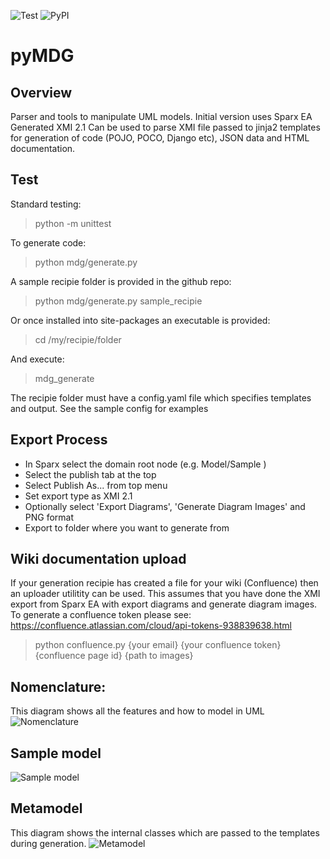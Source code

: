 ![Test](https://github.com/Semprini/pyMDG/workflows/Test/badge.svg) ![PyPI](https://github.com/Semprini/pyMDG/workflows/PyPI/badge.svg)
# pyMDG

## Overview
Parser and tools to manipulate UML models. Initial version uses Sparx EA Generated XMI 2.1
Can be used to parse XMI file passed to jinja2 templates for generation of code (POJO, POCO, Django etc), JSON data and HTML documentation.

## Test
Standard testing:
 > python -m unittest

To generate code:
 > python mdg/generate.py <recipie folder>

A sample recipie folder is provided in the github repo:
 > python mdg/generate.py sample_recipie

Or once installed into site-packages an executable is provided:
 > cd /my/recipie/folder

And execute:
 > mdg_generate

The recipie folder must have a config.yaml file which specifies templates and output. See the sample config for examples

## Export Process
- In Sparx select the domain root node  (e.g. Model/Sample )
- Select the publish tab at the top
- Select Publish As... from top menu
- Set export type as XMI 2.1
- Optionally select 'Export Diagrams', 'Generate Diagram Images' and PNG format
- Export to folder where you want to generate from

## Wiki documentation upload
If your generation recipie has created a file for your wiki (Confluence) then an uploader utilitity can be used. This assumes that you have done the XMI export from Sparx EA with export diagrams and generate diagram images. 
To generate a confluence token please see: https://confluence.atlassian.com/cloud/api-tokens-938839638.html
> python confluence.py {your email} {your confluence token} {confluence page id} {path to images}

## Nomenclature:
This diagram shows all the features and how to model in UML
![Nomenclature](https://raw.githubusercontent.com/Semprini/pyMDG/master/sample_recipie/images/EAID_9100ADB5_EFF8_4ded_BA61_E8564C8134AC.png)

## Sample model
![Sample model](https://raw.githubusercontent.com/Semprini/pyMDG/master/sample_recipie/images/EAID_96AC850E_2FD0_4e6c_B00E_C030EDA89F42.png)

## Metamodel
This diagram shows the internal classes which are passed to the templates during generation.
![Metamodel](https://raw.githubusercontent.com/Semprini/pyMDG/master/sample_recipie/images/EAID_B080F856_9EFB_46f2_8D69_1C79956D714A.png)
